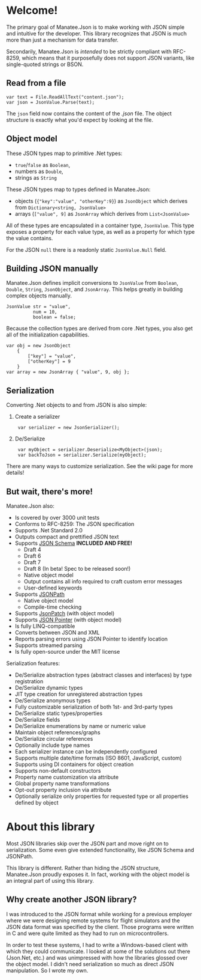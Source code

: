 # Welcome!

The primary goal of Manatee.Json is to make working with JSON simple and intuitive for the developer.  This library recognizes that JSON is much more than just a mechanism for data transfer.

Secondarily, Manatee.Json is *intended* to be strictly compliant with RFC-8259, which means that it purposefully does not support JSON variants, like single-quoted strings or BSON.

## Read from a file

    var text = File.ReadAllText("content.json");
    var json = JsonValue.Parse(text);

The `json` field now contains the content of the *.json* file.  The object structure is exactly what you'd expect by looking at the file.

## Object model

These JSON types map to primitive .Net types:

- `true`/`false` as `Boolean`,
- numbers as `Double`,
- strings as `String`

These JSON types map to types defined in Manatee.Json:

- objects (`{"key":"value", "otherKey":9}`) as `JsonObject` which derives from `Dictionary<string, JsonValue>`
- arrays (`["value", 9]` as `JsonArray` which derives from `List<JsonValue>`

All of these types are encapsulated in a container type, `JsonValue`.  This type exposes a property for each value type, as well as a property for which type the value contains.

For the JSON `null` there is a readonly static `JsonValue.Null` field.

## Building JSON manually

Manatee.Json defines implicit conversions to `JsonValue` from `Boolean`, `Double`, `String`, `JsonObject`, and `JsonArray`.  This helps greatly in building complex objects manually.

    JsonValue str = "value",
              num = 10,
              boolean = false;

Because the collection types are derived from core .Net types, you also get all of the initialization capabilities.

    var obj = new JsonObject
        {
            ["key"] = "value",
            ["otherKey"] = 9
        }
    var array = new JsonArray { "value", 9, obj };

## Serialization

Converting .Net objects to and from JSON is also simple:

1. Create a serializer

        var serializer = new JsonSerializer();

2. De/Serialize

        var myObject = serializer.Deserialize<MyObject>(json);
        var backToJson = serializer.Serialize(myObject);

There are many ways to customize serialization.  See the wiki page for more details!

## But wait, there's more!

Manatee.Json also:

- Is covered by over 3000 unit tests
- Conforms to RFC-8259: The JSON specification
- Supports .Net Standard 2.0
- Outputs compact and prettified JSON text
- Supports [JSON Schema](http://json-schema.org/) **INCLUDED AND FREE!**
    - Draft 4
    - Draft 6
    - Draft 7
    - Draft 8 (In beta! Spec to be released soon!)
    - Native object model
    - Output contains all info required to craft custom error messages
    - User-defined keywords
- Supports [JSONPath](http://goessner.net/articles/JsonPath/)
    - Native object model
    - Compile-time checking
- Supports [JsonPatch](http://jsonpatch.com/) (with object model)
- Supports [JSON Pointer](https://tools.ietf.org/html/rfc6901) (with object model)
- Is fully LINQ-compatible
- Converts between JSON and XML
- Reports parsing errors using JSON Pointer to identify location
- Supports streamed parsing
- Is fully open-source under the MIT license

Serialization features:

- De/Serialize abstraction types (abstract classes and interfaces) by type registration
- De/Serialize dynamic types
- JIT type creation for unregistered abstraction types
- De/Serialize anonymous types
- Fully customizable serialization of both 1st- and 3rd-party types
- De/Serialize static types/properties
- De/Serialize fields
- De/Serialize enumerations by name or numeric value
- Maintain object references/graphs
- De/Serialize circular references
- Optionally include type names
- Each serializer instance can be independently configured
- Supports multiple date/time formats (ISO 8601, JavaScript, custom)
- Supports using DI containers for object creation
- Supports non-default constructors
- Property name customization via attribute
- Global property name transformations
- Opt-out property inclusion via attribute
- Optionally serialize only properties for requested type or all properties defined by object

# About this library

Most JSON libraries skip over the JSON part and move right on to serialization.  Some even give extended functionality, like JSON Schema and JSONPath.

This library is different.  Rather than hiding the JSON structure, Manatee.Json proudly exposes it.  In fact, working with the object model is an integral part of using this library.

## Why create another JSON library?

I was introduced to the JSON format while working for a previous employer where we were designing remote systems for flight simulators and the JSON data format was specified by the client.  Those programs were written in C and were quite limited as they had to run on microcontrollers.

In order to test these systems, I had to write a Windows-based client with which they could communicate.  I looked at some of the solutions out there (Json.Net, etc.) and was unimpressed with how the libraries glossed over the object model.  I didn't need serialization so much as direct JSON manipulation.  So I wrote my own.
